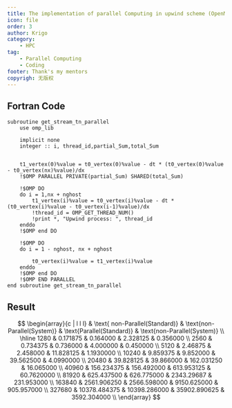 ```yaml
---
title: The implementation of parallel Computing in upwind scheme (OpenMP)
icon: file
order: 3
author: Krigo
category:
    - HPC
tag: 
    - Parallel Computing
    - Coding
footer: Thank's my mentors
copyrigh: 无版权
---
```


## Fortran Code

```Fortran
subroutine get_stream_tn_parallel
    use omp_lib
    
    implicit none
    integer :: i, thread_id,partial_Sum,total_Sum
    

    t1_vertex(0)%value = t0_vertex(0)%value - dt * (t0_vertex(0)%value - t0_vertex(nx)%value)/dx
    !$OMP PARALLEL PRIVATE(partial_Sum) SHARED(total_Sum)
    
    !$OMP DO
    do i = 1,nx + nghost
        t1_vertex(i)%value = t0_vertex(i)%value - dt * (t0_vertex(i)%value - t0_vertex(i-1)%value)/dx
        !thread_id = OMP_GET_THREAD_NUM()
        !print *, "Upwind process: ", thread_id
    enddo
    !$OMP end DO
    
    !$OMP DO
    do i = 1 - nghost, nx + nghost
        
        t0_vertex(i)%value = t1_vertex(i)%value
    enddo
    !$OMP end DO 
    !$OMP END PARALLEL
end subroutine get_stream_tn_parallel
```

## Result

$$
\begin{array}{c | l l l}
 & \text{ non-Parallel(Standard)} & \text{non-Parallel(System)} & \text{Parallel(Standard)} & \text{non-Parallel(System)} \\
\hline
1280    & 0.171875      & 0.164000      & 2.328125      & 0.356000      \\
2560    & 0.734375      & 0.736000      & 4.000000      & 0.450000      \\
5120    & 2.46875       & 2.458000      & 11.828125     & 1.1930000     \\
10240   & 9.859375      & 9.852000      & 39.562500     & 4.0990000     \\
20480   & 39.828125     & 39.866000     & 162.031250    & 16.065000     \\
40960   & 156.234375    & 156.492000    & 613.953125    & 60.7620000    \\
81920   & 625.437500    & 626.775000    & 2343.29687    & 231.953000    \\
163840  & 2561.906250   & 2566.598000   & 9150.625000   & 905.957000    \\
327680  & 10378.484375  & 10398.286000  & 35902.890625  & 3592.304000   \\
\end{array}
$$



